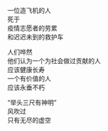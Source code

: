 <p class="has-line-data" data-line-start="2" data-line-end="6">一位造飞机的人<br>
死于<br>
疫情志愿者的劳累<br>
和迟迟未到的救护车</p>
<p class="has-line-data" data-line-start="7" data-line-end="12">人们哗然<br>
他们认为一个为社会做过贡献的人<br>
应该健康长寿<br>
一个有价值的人<br>
应该永垂不朽</p>
<p class="has-line-data" data-line-start="13" data-line-end="16">“举头三尺有神明”<br>
风吹过<br>
只有无尽的虚空</p>
